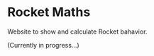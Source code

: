 # Rocket Maths
Website to show and calculate Rocket bahavior.

<!-- ![example image](img/Example.png) -->

(Currently in progress...)
